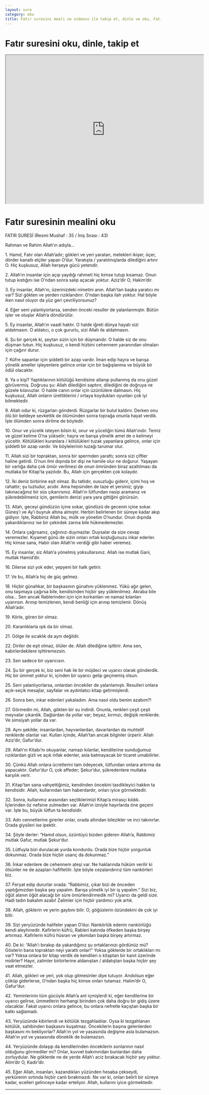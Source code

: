 ```yaml
---
layout: sure
category: oku
title: Fatır suresini meali ve videosu ile takip et, dinle ve oku, Fatır dinle, Fatır meali.
---
```


<div class="container">
  <div class="row">
    <div class="col-lg-12">
      <h1>Fatır suresini oku, dinle, takip et</h1>
      <div class="div-youtube-embed">
        <iframe width="640" height="480" src="https://www.youtube.com/embed/">frameborder="0" allowfullscreen></iframe>
      </div>
    </div>
  </div>

  <div class="row">
    <div class="col-lg-12">
      <h1>Fatır suresinin mealini oku</h1>
      <div><p>FATIR SURESİ (Resmi Mushaf : 35 / İniş Sırası : 43)</p><p>Rahman ve Rahim Allah’ın adıyla…</p><p></p><p></p><p>1. Hamd, Fatır olan Allah’adır; gökleri ve yeri yaratan, melekleri ikişer, üçer, dörder kanatlı elçiler yapan O’dur. Yaratışta / yaratılmışlarda dilediğini artırır O. Hiç kuşkusuz, Allah herşeye gücü yetendir.</p><p></p><p></p><p>2. Allah’ın insanlar için açıp yaydığı rahmeti hiç kimse tutup kısamaz. Onun tutup kıstığını ise O’ndan sonra salıp açacak yoktur. Aziz’dir O, Hakim’dir.</p><p></p><p></p><p>3. Ey insanlar, Allah’ın, üzerinizdeki nimetini anın. Allah’tan başka yaratıcı mı var? Sizi gökten ve yerden rızıklandırır. O’ndan başka ilah yoktur. Hal böyle iken nasıl oluyor da yüz geri çevriliyorsunuz?</p><p></p><p></p><p>4. Eğer seni yalanlıyorlarsa, senden önceki resuller de yalanlanmıştır. Bütün işler ve oluşlar Allah’a döndürülür.</p><p></p><p></p><p>5. Ey insanlar, Allah’ın vaadi haktır. O halde iğreti dünya hayatı sizi aldatmasın. O aldatıcı, o çok gururlu, sizi Allah ile aldatmasın.</p><p></p><p></p><p>6. Şu bir gerçek ki, şeytan sizin için bir düşmandır. O halde siz de onu düşman tutun. Hiç kuşkusuz, o kendi hizbini cehennem yaranından olmaları için çağırır durur.</p><p></p><p></p><p>7. Küfre sapanlar için şiddetli bir azap vardır. İman edip hayra ve barışa yönelik ameller işleyenlere gelince onlar için bir bağışlanma ve büyük bir ödül olacaktır.</p><p></p><p></p><p>8. Ya o kişi? Yaptıklarının kötülüğü kendisine allanıp pullanmış da onu güzel görüvermiş. Doğrusu şu: Allah dilediğini saptırır, dilediğini de doğruya ve güzele kılavuzlar. O halde canın onlar için üzüntülere dalmasın. Hiç kuşkusuz, Allah onların ürettiklerini / ortaya koydukları oyunları çok iyi bilmektedir.</p><p></p><p></p><p>9. Allah odur ki, rüzgarları gönderdi. Rüzgarlar bir bulut kaldırır. Derken onu ölü bir beldeye sevkettik de ölümünden sonra toprağa onunla hayat verdik. İşte ölümden sonra dirilme de böyledir.</p><p></p><p></p><p>10. Onur ve yücelik isteyen bilsin ki, onur ve yüceliğin tümü Allah’ındır. Temiz ve güzel kelime O’na yükselir; hayra ve barışa yönelik amel de o kelimeyi yüceltir. Kötülükleri kuranlara / kötülükleri tuzak yapanlara gelince, onlar için şiddetli bir azap vardır. Ve böylelerinin tuzağı tarumar olur.</p><p></p><p></p><p>11. Allah sizi bir topraktan, sonra bir spermden yarattı; sonra sizi çiftler haline getirdi. O’nun ilmi dışında bir dişi ne hamile olur ne doğurur. Yaşayan bir varlığa daha çok ömür verilmesi de onun ömründen biraz azaltılması da mutlaka bir Kitap’ta yazılıdır. Bu, Allah için gerçekten çok kolaydır.</p><p></p><p></p><p>12. İki deniz birbirine eşit olmaz. Bu tatlıdır, susuzluğu giderir, içimi hoş ve rahattır; şu tuzludur, acıdır. Ama hepsinden de taze et yersiniz; giyip takınacağınız bir süs çıkarırsınız. Allah’ın lütfundan nasip aramanız ve şükredebilmeniz için, gemilerin denizi yara yara gittiğini görürsün.</p><p></p><p></p><p>13. Allah, geceyi gündüzün içine sokar, gündüzü de gecenin içine sokar. Güneş’i ve Ay’ı buyruk altına almıştır. Herbiri belirlenen bir süreye kadar akıp gidiyor. İşte, Rabbiniz Allah bu, mülk ve yönetim O’nundur. Onun dışında yakardıklarınız ise bir çekirdek zarına bile hükmedemezler.</p><p></p><p></p><p>14. Onlara çağırsanız, çağrınızı duymazlar. Duysalar da size cevap veremezler. Kıyamet günü de sizin onları ortak koştuğunuzu inkar ederler. Hiç kimse sana, Habir olan Allah’ın verdiği gibi haber veremez.</p><p></p><p></p><p>15. Ey insanlar, siz Allah’a yönelmiş yoksullarsınız. Allah ise mutlak Gani, mutlak Hamid’dir.</p><p></p><p></p><p>16. Dilerse sizi yok eder, yepyeni bir halk getirir.</p><p></p><p></p><p>17. Ve bu, Allah’a hiç de güç gelmez.</p><p></p><p></p><p>18. Hiçbir günahkar, bir başkasının günahını yüklenmez. Yükü ağır gelen, onu taşımaya çağırsa bile, kendisinden hiçbir şey yüklenilmez. Akraba bile olsa… Sen ancak Rablerinden için için korkanları ve namaz kılanları uyarırsın. Arınıp temizlenen, kendi benliği için arınıp temizlenir. Dönüş Allah’adır.</p><p></p><p></p><p>19. Körle, gören bir olmaz.</p><p></p><p></p><p>20. Karanlıklarla ışık da bir olmaz.</p><p></p><p></p><p>21. Gölge ile sıcaklık da aynı değildir.</p><p></p><p></p><p>22. Diriler de eşit olmaz, ölüler de. Allah dilediğine işittirir. Ama sen, kabirlerdekilere işittiremezsin.</p><p></p><p></p><p>23. Sen sadece bir uyarıcısın.</p><p></p><p></p><p>24. Şu bir gerçek ki, biz seni hak ile bir müjdeci ve uyarıcı olarak gönderdik. Hiç bir ümmet yoktur ki, içinden bir uyarıcı gelip geçmemiş olsun.</p><p></p><p></p><p>25. Seni yalanlıyorlarsa, onlardan öncekiler de yalanlamıştı. Resulleri onlara açık-seçik mesajlar, sayfalar ve aydınlatıcı kitap getirmişlerdi.</p><p></p><p></p><p>26. Sonra ben, inkar edenleri yakaladım. Ama nasıl oldu benim azabım?!</p><p></p><p></p><p>27. Görmedin mi, Allah, gökten bir su indirdi. Onunla, renkleri çeşit çeşit meyvalar çıkardık. Dağlardan da yollar var; beyaz, kırmızı, değişik renklerde. Ve simsiyah yollar da var.</p><p></p><p></p><p>28. Aynı şekilde; insanlardan, hayvanlardan, davarlardan da muhtelif renklerde olanlar var. Kulları içinde, Allah’tan ancak bilginler ürperir. Allah Aziz’dir, Gafur’dur.</p><p></p><p></p><p>29. Allah’ın Kitabı’nı okuyanlar, namazı kılanlar, kendilerine sunduğumuz rızıklardan gizli ve açık infak edenler, asla batmayacak bir ticaret umabilirler.</p><p></p><p></p><p>30. Çünkü Allah onlara ücretlerini tam ödeyecek, lütfundan onlara artırma da yapacaktır. Gafur’dur O, çok affeder; Şekur’dur, şükredenlere mutlaka karşılık verir.</p><p></p><p></p><p>31. Kitap’tan sana vahyettiğimiz, kendinden öncekini tasdikleyici hakkın ta kendisidir. Allah, kullarından tam haberdardır, onları iyice görmektedir.</p><p></p><p></p><p>32. Sonra, kullarımız arasından seçtiklerimizi Kitap’a mirasçı kıldık. İçlerinden öz nefsine zulmeden var. Allah’ın izniyle hayırlarda öne geçeni var. İşte bu, büyük lütfun ta kendisidir.</p><p></p><p></p><p>33. Adn cennetlerine girerler onlar, orada altından bilezikler ve inci takınırlar. Orada giysileri ise ipektir.</p><p></p><p></p><p>34. Şöyle derler: “Hamd olsun, üzüntüyü bizden gideren Allah’a, Rabbimiz mutlak Gafur, mutlak Şekur’dur.</p><p></p><p></p><p>35. Lütfuyla bizi durulacak yurda kondurdu. Orada bize hiçbir yorgunluk dokunmaz. Orada bize hiçbir usanç da dokunmaz.”</p><p></p><p></p><p>36. İnkar edenlere de cehennem ateşi var. Ne haklarında hüküm verilir ki ölsünler ne de azapları hafifletilir. İşte böyle cezalandırırız tüm nankörleri biz.</p><p></p><p></p><p>37. Feryat edip dururlar orada: “Rabbimiz, çıkar bizi de önceden yaptığımızdan başka şey yapalım. Barışa yönelik iyi bir iş yapalım.” Sizi biz, öğüt alanın öğüt alacağı bir süre ömürlendirmedik mi? Uyarıcı da geldi size. Hadi tadın bakalım azabı! Zalimler için hiçbir yardımcı yok artık.</p><p></p><p></p><p>38. Allah, göklerin ve yerin gaybını bilir. O, göğüslerin özündekini de çok iyi bilir.</p><p></p><p></p><p>39. Sizi yeryüzünde halifeler yapan O’dur. Nankörlük edenin nankörlüğü kendi aleyhinedir. Kafirlerin küfrü, Rableri katında öfkeden başka birşey artırmaz. Kafirlerin küfrü hüsran ve yıkımdan başka birşey artırmaz.</p><p></p><p></p><p>40. De ki: “Allah’ı bırakıp da yakardığınız şu ortaklarınızı gördünüz mü? Gösterin bana topraktan neyi yarattı onlar!” Yoksa göklerde bir ortaklıkları mı var? Yoksa onlara bir kitap verdik de kendileri o kitaptan bir kanıt üzerinde midirler? Hayır, zalimler birbirlerine aldanıştan / aldatıştan başka hiçbir şey vaat etmezler.</p><p></p><p></p><p>41. Allah, gökleri ve yeri, yok olup gitmesinler diye tutuyor. Andolsun eğer çöküp giderlerse, O’ndan başka hiç kimse onları tutamaz. Halim’dir O, Gafur’dur.</p><p></p><p></p><p>42. Yeminlerinin tüm gücüyle Allah’a ant içmişlerdi ki, eğer kendilerine bir uyarıcı gelirse, ümmetlerin herhangi birinden çok daha doğru bir gidiş üzere olacaklar. Fakat uyarıcı onlara gelince, bu onlara nefretle kaçıştan başka bir katkı sağlamadı.</p><p></p><p></p><p>43. Yeryüzünde kibirlendi ve kötülük tezgahladılar. Oysa ki tezgahlanan kötülük, sahibinden başkasını kuşatmaz. Öncekilerin başına gelenlerden başkasını mı bekliyorlar? Allah’ın yol ve yasasında değişme asla bulamazsın. Allah’ın yol ve yasasında döneklik de bulamazsın.</p><p></p><p></p><p>44. Yeryüzünde dolaşıp da kendilerinden öncekilerin sonlarının nasıl olduğunu görmediler mi? Onlar, kuvvet bakımından bunlardan daha zorluydular. Ne göklerde ne de yerde Allah’ı aciz bırakacak hiçbir şey yoktur. Alim’dir O, Kadir’dir.</p><p></p><p></p><p>45. Eğer Allah, insanları, kazandıkları yüzünden hesaba çekseydi, yerkürenin sırtında hiçbir canlı bırakmazdı. Ne var ki, onları belirli bir süreye kadar, ecelleri gelinceye kadar erteliyor. Allah, kullarını iyice görmektedir.</p><p></p><p></p><p></p><p></p></div>
    </div>
  </div>
</div>
<hr />